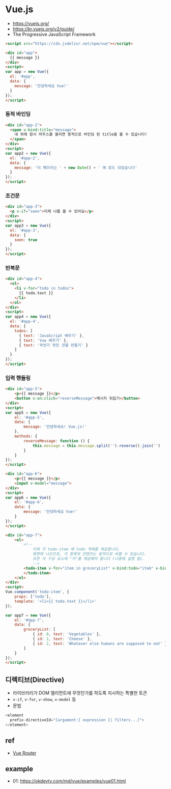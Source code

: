 # Vue.js
* https://vuejs.org/
* https://kr.vuejs.org/v2/guide/
* The Progressive JavaScript Framework

```html
<script src="https://cdn.jsdelivr.net/npm/vue"></script>
```

```html
<div id="app">
  {{ message }}
</div>
<script>
var app = new Vue({
  el: '#app',
  data: {
    message: '안녕하세요 Vue!'
  }
});
</script>
```

### 동적 바인딩

```html
<div id="app-2">
  <span v-bind:title="message">
    내 위에 잠시 마우스를 올리면 동적으로 바인딩 된 title을 볼 수 있습니다!
  </span>
</div>
<script>
var app2 = new Vue({
  el: '#app-2',
  data: {
    message: '이 페이지는 ' + new Date() + ' 에 로드 되었습니다'
  }
});
</script>
```

### 조건문

```html
<div id="app-3">
  <p v-if="seen">이제 나를 볼 수 있어요</p>
</div>
<script>
var app3 = new Vue({
  el: '#app-3',
  data: {
    seen: true
  }
});
</script>
```

### 반복문

```html
<div id="app-4">
  <ol>
    <li v-for="todo in todos">
      {{ todo.text }}
    </li>
  </ol>
</div>
<script>
var app4 = new Vue({
  el: '#app-4',
  data: {
    todos: [
      { text: 'JavaScript 배우기' },
      { text: 'Vue 배우기' },
      { text: '무언가 멋진 것을 만들기' }
    ]
  }
});
</script>
```

### 입력 핸들링

```html
<div id="app-5">
    <p>{{ message }}</p>
    <button v-on:click="reverseMessage">메시지 뒤집기</button>
</div>
<script>
var app5 = new Vue({
    el: '#app-5',
    data: {
        message: '안녕하세요! Vue.js!'
    },
    methods: {
        reverseMessage: function () {
            this.message = this.message.split('').reverse().join('')
        }
    }
});
</script>
```

```html
<div id="app-6">
    <p>{{ message }}</p>
    <input v-model="message">
</div>
<script>
var app6 = new Vue({
    el: '#app-6',
    data: {
        message: '안녕하세요 Vue!'
    }
});
</script>
```

```html
<div id="app-7">
    <ol>
        <!--
            이제 각 todo-item 에 todo 객체를 제공합니다.
            화면에 나오므로, 각 항목의 컨텐츠는 동적으로 바뀔 수 있습니다.
            또한 각 구성 요소에 "키"를 제공해야 합니다 (나중에 설명 됨).
            -->
        <todo-item v-for="item in groceryList" v-bind:todo="item" v-bind:key="item.id">
        </todo-item>
    </ol>
</div>
<script>
Vue.component('todo-item', {
    props: ['todo'],
    template: '<li>{{ todo.text }}</li>'
});

var app7 = new Vue({
    el: '#app-7',
    data: {
        groceryList: [
            { id: 0, text: 'Vegetables' },
            { id: 1, text: 'Cheese' },
            { id: 2, text: 'Whatever else humans are supposed to eat' }
        ]
    }
});
</script>
```

## 디렉티브(Directive)
* 라이브러리가 DOM 엘리먼트에 무엇인가를 하도록 지시하는 특별한 토큰
* `v-if`, `v-for`, `v-show`, `v-model` 등
* 문법

```js
<element
  prefix-directiveId="[argument:] expression [| filters...]">
</element>
```

## ref
* [Vue Router]('/mib/vue/router')

## example
* 01: https://okdevtv.com/md/vue/examples/vue01.html

